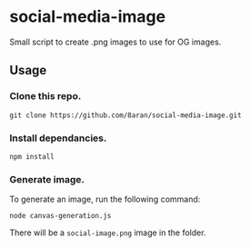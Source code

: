 # social-media-image
Small script to create .png images to use for OG images.

## Usage
### Clone this repo.
`git clone https://github.com/8aran/social-media-image.git`

### Install dependancies.
`npm install`

### Generate image.
To generate an image, run the following command:

`node canvas-generation.js`

There will be a `social-image.png` image in the folder.
